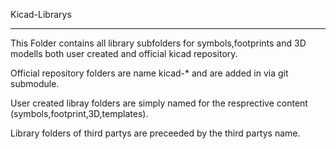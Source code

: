 Kicad-Librarys
**************

This Folder contains all library subfolders for symbols,footprints and 3D modells both user created and official kicad repository.

Official repository folders are name kicad-* and are added in via git submodule.

User created libray folders  are simply named for the resprective content (symbols,footprint,3D,templates).

Library folders of third partys are preceeded by the third partys name.

